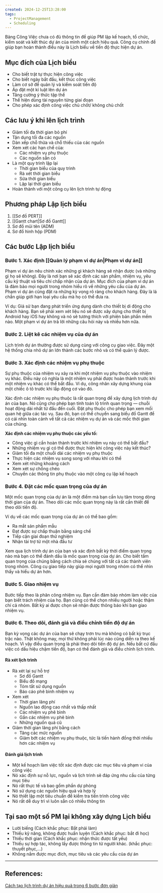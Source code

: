 ```yaml
---
created: 2024-12-25T13:28:00
tags:
  - ProjectManagement
  - Scheduling
---
```

Bảng Công Việc chưa có đủ thông tin để giúp PM lập kế hoạch, tổ chức, kiểm soát và kết thúc dự án của mình một cách hiệu quả. Công cụ chính để giúp bạn hoàn thành điều này là Lịch biểu về tiến độ thực hiện dự án.

## Mục đích của Lịch biểu

- Cho biết trật tự thực hiện công việc
- Cho biết ngày bắt đầu, kết thúc công việc
- Làm cơ sở để quản lý và kiểm soát tiến độ
- Áp đặt một kỉ luật lên dự án
- Tăng cường ý thức tập thể
- Thể hiện dùng tài nguyên từng giai đoạn
- Cho phép xác định công việc chủ chốt/ không chủ chốt

## Các lưu ý khi lên lịch trình

- Giảm tối đa thời gian bỏ phí
- Tận dụng tối đa các nguồn
- Dàn xếp chỗ thừa và chỗ thiếu của các nguồn
- Xem xét các hạn chế của:
	- Các nhiệm vụ phụ thuộc
	- Các nguồn sẵn có
- Là một quy trình lặp lại
	- Thời gian biểu của quy trình
	- Rà xét thời gian biểu
	- Sửa thời gian biểu
	- Lập lại thời gian biểu
- Hoàn thành với một công cụ lên lịch trình tự động

## Phương pháp Lập lịch biểu

1. [[Sơ đồ PERT]]
2. [[Gantt chart|Sơ đồ Gantt]]
3. Sơ đồ mũi tên (ADM)
4. Sơ đồ hình hộp (PDM)

## Các bước Lập lịch biểu

### Bước 1. Xác định [[Quản lý phạm vi dự án|Phạm vi dự án]]

Phạm vi dự án nêu chính xác những gì khách hàng sẽ nhận được (và những gì họ sẽ không). Đây là nơi bạn sẽ xác định các sản phẩm, nhiệm vụ, yêu cầu kỹ thuật và tiêu chí chấp nhận của dự án.
Mục đích của phạm vi dự án là đảm bảo mọi người trong nhóm hiểu rõ về những yêu cầu của dự án. Phạm vi dự án cũng đặt ra những kỳ vọng rõ ràng cho khách hàng. Đây là lá chắn giúp giới hạn loại yêu cầu mà họ có thể đưa ra.

Ví dụ: Giả sử bạn đang phát triển ứng dụng dành cho thiết bị di động cho khách hàng. Bạn sẽ phải xem xét liệu nó sẽ được xây dựng cho thiết bị Android hay iOS hay không và nó sẽ tương thích với phiên bản phần mềm nào. Một phạm vi dự án trả lời những câu hỏi này và nhiều hơn nữa.

### Bước 2. Liệt kê các nhiệm vụ của dự án

Lịch trình dự án thường được sử dụng cùng với công cụ giao việc. Đây một hệ thống chia nhỏ dự án lớn thành các bước nhỏ và có thể quản lý được.

### Bước 3. Xác định các nhiệm vụ phụ thuộc

Sự phụ thuộc của nhiệm vụ xảy ra khi một nhiệm vụ phụ thuộc vào nhiệm vụ khác. Điều này có nghĩa là một nhiệm vụ phải được hoàn thành trước khi một nhiệm vụ khác có thể bắt đầu. Ví dụ, công nhân xây dựng khung của một chiếc ô tô trước khi lắp động cơ vào đó.

Xác định các nhiệm vụ phụ thuộc là rất quan trọng để xây dựng lịch trình dự án của bạn. Nó cũng cho phép bạn tính toán lộ trình quan trọng — chuỗi hoạt động dài nhất từ đầu đến cuối. Đặt phụ thuộc cho phép bạn xem mối quan hệ giữa các tác vụ. Sau đó, bạn có thể chuyển sang biểu đồ Gantt để có cái nhìn toàn cảnh về tất cả các nhiệm vụ dự án và các mốc thời gian của chúng.

**Xác định các nhiệm vụ phụ thuộc các yếu tố:**
- Công việc gì cần hoàn thành trước khi nhiệm vụ này có thể bắt đầu?
- Những nhiệm vụ gì có thể được thực hiện khi công việc này kết thúc?
- Giảm tối đa một chuỗi dài các nhiệm vụ phụ thuộc
- Thực hiện các nhiệm vụ song song với nhau khi có thể
- Xem xét những khoảng cách
- Xem xét sự chồng chéo
- Chuyển các thông tin phụ thuộc vào một công cụ lập kế hoạch

### Bước 4. Đặt các mốc quan trọng của dự án

Một mốc quan trọng của dự án là một điểm mà bạn cần lưu tâm trong dòng thời gian của dự án. Theo dõi các mốc quan trọng này là rất cần thiết để theo dõi tiến độ.

Ví dụ về các mốc quan trọng của dự án có thể bao gồm:
- Ra mắt sản phẩm mẫu
- Đạt được sự chấp thuận bằng sáng chế
- Tiếp cận giai đoạn thử nghiệm
- Nhận tài trợ từ một nhà đầu tư

Xem qua lịch trình dự án của bạn và xác định bất kỳ thời điểm quan trọng nào mà bạn có thể đánh dấu là mốc quan trọng của dự án. Cho biết tầm quan trọng của chúng bằng cách chia sẻ chúng với tất cả các thành viên trong nhóm. Công cụ giao tiếp này giúp mọi người trong nhóm có thể nhìn thấy và hiểu dự án hơn.

### Bước 5. Giao nhiệm vụ

Bước tiếp theo là phân công nhiệm vụ. Bạn cần đảm bảo nhóm làm việc của bạn biết trách nhiệm của họ. Bạn cũng có thể chọn nhiều người hoặc thậm chí cả nhóm. Bất kỳ ai được chọn sẽ nhận được thông báo khi bạn giao nhiệm vụ.

### Bước 6. Theo dõi, đánh giá và điều chỉnh tiến độ dự án

Bạn kỳ vọng các dự án của bạn sẽ chạy trơn tru mà không có bất kỳ trục trặc nào. Thật không may, mọi thứ không phải lúc nào cũng diễn ra theo kế hoạch. Vì vậy điều quan trọng là phải theo dõi tiến độ dự án. Nếu bất cứ đầu việc có dấu hiệu chậm tiến độ, bạn có thể đánh giá và điều chỉnh lịch trình.

#### Rà xét lịch trình

- Rà xét lại sự hỗ trợ
	- Sơ đồ Gantt
	- Biểu đồ mạng
	- Tóm tắt sử dụng nguồn
	- Báo cáo phê bình nhiệm vụ
- Xem xét
	- Thời gian lãng phí
	- Nguồn lao động cao nhất và thấp nhất
	- Các nhiệm vụ phê bình
	- Gần các nhiệm vụ phê bình
	- Những nguồn quá cũ
- Giảm thời gian lãng phí bằng cách
	- Tăng các mức nguồn
	- Giảm bớt các nhiệm vụ phụ thuộc, tức là tiến hành đồng thời nhiều hơn các nhiệm vụ

#### Đánh giá lịch trình

- Một kế hoạch làm việc tốt xác định được các mục tiêu và phạm vi của công việc
- Nó xác định sự nỗ lực, nguồn và lịch trình sẽ đáp ứng nhu cầu của từng mục tiêu
- Nó rất thực tế và bao gồm phần dự phòng
- Nó sử dụng các nguồn hiệu quả và hợp lý
- Nó thiết lập một tiêu chuẩn để kiểm tra tiến trình công việc
- Nó rất dễ duy trì vì luôn sẵn có nhiều thông tin

## Tại sao một số PM lại không xây dựng Lịch biểu

- Lười biếng (Cách khắc phục: Bắt phải làm)
- Thiếu kỹ năng, không được huấn luyện (Cách khắc phục: bắt đi học)
- Thiếu thời gian (Cách khắc phục: nhận thức được tất yếu)
- Thiếu sự hợp tác, không lấy được thông tin từ người khác. (khắc phục: thuyết phục,...)
- Không nắm được mục đích, mục tiêu và các yêu cầu của dự án

---
## References:

[Cách tạo lịch trình dự án hiệu quả trong 6 bước đơn giản](https://dogoo.vn/cach-tao-lich-trinh-du-an-hieu-qua-trong-6-buoc-don-gian/)